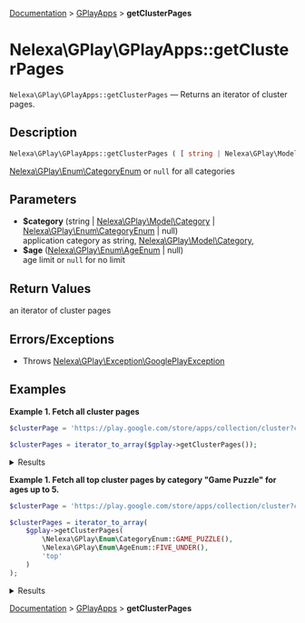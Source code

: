 [Documentation](../../README.md) > [GPlayApps](README.md) > **getClusterPages**

# Nelexa\GPlay\GPlayApps::getClusterPages
`Nelexa\GPlay\GPlayApps::getClusterPages` — Returns an iterator of cluster pages.

## Description
```php
Nelexa\GPlay\GPlayApps::getClusterPages ( [ string | Nelexa\GPlay\Model\Category | Nelexa\GPlay\Enum\CategoryEnum | null $category = null ] [, Nelexa\GPlay\Enum\AgeEnum | null $age = null ] ) : \Generator<Nelexa\GPlay\Model\ClusterPage>
```
[Nelexa\GPlay\Enum\CategoryEnum](../CategoryEnum/README.md) or
`null` for all categories

## Parameters
* **$category** (string | [Nelexa\GPlay\Model\Category](../Category/README.md) | [Nelexa\GPlay\Enum\CategoryEnum](../CategoryEnum/README.md) | null)  
application category as
string, [Nelexa\GPlay\Model\Category](../Category/README.md),
* **$age** ([Nelexa\GPlay\Enum\AgeEnum](../AgeEnum/README.md) | null)  
age limit or `null` for no limit

## Return Values
an iterator of cluster pages


## Errors/Exceptions
* Throws [Nelexa\GPlay\Exception\GooglePlayException](../GooglePlayException/README.md)
## Examples
**Example 1. Fetch all cluster pages**
```php
$clusterPage = 'https://play.google.com/store/apps/collection/cluster?clp=ogooCAEaHAoWcmVjc190b3BpY19vbDFxdl9tODloVRA7GAMqAggBUgIIAg%3D%3D:S:ANO1ljLnmTE&gsr=CiuiCigIARocChZyZWNzX3RvcGljX29sMXF2X204OWhVEDsYAyoCCAFSAggC:S:ANO1ljJBunU';

$clusterPages = iterator_to_array($gplay->getClusterPages());
```
<details>
  <summary>Results</summary>

```php
array:27 [
    0 => class Nelexa\GPlay\Model\ClusterPage {
      -getTitle(): string: "Popular apps"
      -getUrl(): string: "https://play.google.com/store/apps/collection/cluster?gsr=ShwSFwoCCAEQBBoLQVBQTElDQVRJT04qAggB-AEA:S:ANO1ljLOWNs"
    }
    1 => class Nelexa\GPlay\Model\ClusterPage {
      -getTitle(): string: "Low on space?"
      -getUrl(): string: "https://play.google.com/store/apps/collection/cluster?gsr=SmoKZQodChlwcm9tb3Rpb25fMzAwMTg1OF9sb3dfYXBrEAISPgo6bmV3X2hvbWVfZGV2aWNlX2ZlYXR1cmVkX3JlY3My…"
    }
    …
  ]
```

</details>

**Example 1. Fetch all top cluster pages by category "Game Puzzle" for ages up to 5.**
```php
$clusterPage = 'https://play.google.com/store/apps/collection/cluster?clp=ogooCAEaHAoWcmVjc190b3BpY19vbDFxdl9tODloVRA7GAMqAggBUgIIAg%3D%3D:S:ANO1ljLnmTE&gsr=CiuiCigIARocChZyZWNzX3RvcGljX29sMXF2X204OWhVEDsYAyoCCAFSAggC:S:ANO1ljJBunU';

$clusterPages = iterator_to_array(
    $gplay->getClusterPages(
        \Nelexa\GPlay\Enum\CategoryEnum::GAME_PUZZLE(),
        \Nelexa\GPlay\Enum\AgeEnum::FIVE_UNDER(),
        'top'
    )
);
```
<details>
  <summary>Results</summary>

```php
array:20 [
    0 => class Nelexa\GPlay\Model\ClusterPage {
      -getTitle(): string: "Top-rated games"
      -getUrl(): string: "https://play.google.com/store/apps/collection/cluster?clp=ogoXCAkSC0dBTUVfUFVaWkxFKgIIB1ICCAE%3D:S:ANO1ljIIXE4&gsr=ChqiChcICRILR0FNRV9QVVpaTEUqAggHUgI…"
    }
    1 => class Nelexa\GPlay\Model\ClusterPage {
      -getTitle(): string: "Recommended for you"
      -getUrl(): string: "https://play.google.com/store/apps/collection/cluster?clp=ogoXCAESC0dBTUVfUFVaWkxFKgIIB1ICCAE%3D:S:ANO1ljKwRMs&gsr=ChqiChcIARILR0FNRV9QVVpaTEUqAggHUgI…"
    }
    …
  ]
```

</details>

[Documentation](../../README.md) > [GPlayApps](README.md) > **getClusterPages**
